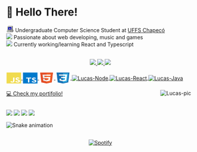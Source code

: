 # 👋 Hello There! 
<img src=https://raw.githubusercontent.com/TheDudeThatCode/TheDudeThatCode/master/Assets/PC.gif width="20"> Undergraduate Computer Science Student at <a href="https://github.com/ccuffs"> UFFS Chapecó</a><br>
<img src=https://raw.githubusercontent.com/TheDudeThatCode/TheDudeThatCode/master/Assets/gandalf_parrot.gif width="20"> Passionate about web developing, music and games <br>
<img src=https://raw.githubusercontent.com/TheDudeThatCode/TheDudeThatCode/master/Assets/powerup.gif width="20"> Currently working/learning React and Typescript <br><br>

<div align="center">
  <a href="https://github.com/lucassmaniotto">
  <img height="180em" src="https://github-readme-stats.vercel.app/api?username=lucassmaniotto&show_icons=true&theme=dracula&include_all_commits=true&count_private=true"/>
  <img height="180em" src="https://github-readme-stats.vercel.app/api/top-langs/?username=lucassmaniotto&layout=compact&langs_count=7&theme=dracula"/>
  <img height="180em" src="https://github-readme-streak-stats.herokuapp.com/?user=lucassmaniotto&theme=dracula"/>
</div>
<div style="display: inline_block"><br>
  <img align="center" alt="Lucas-Js" height="30" width="40" src="https://raw.githubusercontent.com/devicons/devicon/master/icons/javascript/javascript-plain.svg">
  <img align="center" alt="Lucas-Ts" height="30" width="40" src="https://raw.githubusercontent.com/devicons/devicon/master/icons/typescript/typescript-plain.svg">
  <img align="center" alt="Lucas-HTML" height="30" width="40" src="https://raw.githubusercontent.com/devicons/devicon/master/icons/html5/html5-original.svg">
  <img align="center" alt="Lucas-CSS" height="30" width="40" src="https://raw.githubusercontent.com/devicons/devicon/master/icons/css3/css3-original.svg">
  <img align="center" alt="Lucas-Node" height="30" width="40" src="https://cdn.jsdelivr.net/gh/devicons/devicon/icons/nodejs/nodejs-original.svg" />
  <img align="center" alt="Lucas-React" height="30" width="40" src="https://cdn.jsdelivr.net/gh/devicons/devicon/icons/react/react-original.svg" />
  <img align="center" alt="Lucas-Java" height="30" width="40" src="https://cdn.jsdelivr.net/gh/devicons/devicon/icons/java/java-original.svg" /><br><br>
  <a href="https://hello-world-lucassmaniotto.vercel.app">💻 Check my portifolio!<a/>
  <img align="right" alt="Lucas-pic" width=18% src="https://i.imgur.com/Es8mmx2.gif">
</div>

  ##
 
<div>
  <a href="https://open.spotify.com/user/22gktbankxa4r3eaxarfxdzgi?si=d78a7ea3c0c0476a" target="_blank"><img src="https://img.shields.io/badge/Spotify-1ED760?&style=for-the-badge&logo=spotify&logoColor=white" target="_blank"></a>
  <a href="https://twitter.com/alpiste_punk" target="_blank"><img src="https://img.shields.io/badge/Twitter-1DA1F2?style=for-the-badge&logo=twitter&logoColor=white" target="_blank"></a>
  <a href="https://www.linkedin.com/in/lucas-smaniotto-a7092b1a0/" target="_blank"><img src="https://img.shields.io/badge/-LinkedIn-%230077B5?style=for-the-badge&logo=linkedin&logoColor=white" target="_blank"></a>
  <a href="https://selftitledghost.tumblr.com" target="_blank"><img src="https://img.shields.io/badge/Tumblr-%2336465D.svg?&style=for-the-badge&logo=Tumblr&logoColor=white" target="_blank"></a>

  ![Snake animation](https://github.com/lucassmaniotto/lucassmaniotto/blob/output/github-contribution-grid-snake.svg)
 
</div>
  
##
  
<div align="center">
  <a href="https://open.spotify.com/user/22gktbankxa4r3eaxarfxdzgi?si=d78a7ea3c0c0476a">
  <img alt="Spotify" src="https://spotify-recently-played-readme.vercel.app/api?user=22gktbankxa4r3eaxarfxdzgi&width=890&count=10">
</div>
